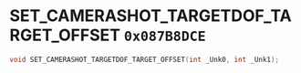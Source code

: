 # SET_CAMERASHOT_TARGETDOF_TARGET_OFFSET `0x087B8DCE`

```cpp
void SET_CAMERASHOT_TARGETDOF_TARGET_OFFSET(int _Unk0, int _Unk1);
```